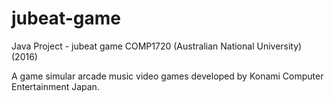 # jubeat-game
Java Project - jubeat game COMP1720 (Australian National University) (2016)


A game simular arcade music video games developed by Konami Computer Entertainment Japan.
